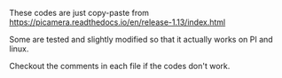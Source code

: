 These codes are just copy-paste from
https://picamera.readthedocs.io/en/release-1.13/index.html

Some are tested and slightly modified so that it actually works on PI and linux.

Checkout the comments in each file if the codes don't work.
